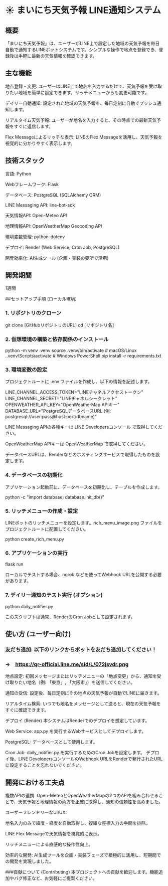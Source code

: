 # ☀️ まいにち天気予報 LINE通知システム
## 概要
「まいにち天気予報」は、ユーザーがLINE上で設定した地域の天気予報を毎日自動で通知するLINEボットシステムです。シンプルな操作で地点を登録でき、登録後は手軽に最新の天気情報を確認できます。

## 主な機能
地点登録・変更: ユーザーはLINE上で地名を入力するだけで、天気予報を受け取りたい地域を簡単に設定できます。リッチメニューからも変更可能です。

デイリー自動通知: 設定された地域の天気予報を、毎日定刻に自動でプッシュ通知します。

リアルタイム天気予報: ユーザーが地名を入力すると、その時点での最新天気予報をすぐに返信します。

Flex Messageによるリッチな表示: LINEのFlex Messageを活用し、天気予報を視覚的に分かりやすく表示します。

## 技術スタック
言語: Python

Webフレームワーク: Flask

データベース: PostgreSQL (SQLAlchemy ORM)

LINE Messaging API: line-bot-sdk

天気情報API: Open-Meteo API

地理情報API: OpenWeatherMap Geocoding API

環境変数管理: python-dotenv

デプロイ: Render (Web Service, Cron Job, PostgreSQL)

開発効率化: AI生成ツール (企画・実装の要所で活用)

## 開発期間
1週間

##セットアップ手順 (ローカル環境)
### 1. リポジトリのクローン
git clone [GitHubリポジトリのURL]
cd [リポジトリ名]

### 2. 仮想環境の構築と依存関係のインストール
python -m venv .venv
source .venv/bin/activate  # macOS/Linux
.\.venv\Scripts\activate  # Windows PowerShell
pip install -r requirements.txt

### 3. 環境変数の設定
プロジェクトルートに .env ファイルを作成し、以下の情報を記述します。

LINE_CHANNEL_ACCESS_TOKEN="LINEチャネルアクセストークン"
LINE_CHANNEL_SECRET="LINEチャネルシークレット"
OPENWEATHER_API_KEY="OpenWeatherMap APIキー"
DATABASE_URL="PostgreSQLデータベースURL (例: postgresql://user:pass@host:port/dbname)"

LINE Messaging APIの各種キーは LINE Developersコンソール で取得してください。

OpenWeatherMap APIキーは OpenWeatherMap で取得してください。

データベースURLは、Renderなどのホスティングサービスで取得したものを設定します。

### 4. データベースの初期化
アプリケーション起動前に、データベースを初期化し、テーブルを作成します。

python -c "import database; database.init_db()"

### 5. リッチメニューの作成・設定
LINEボットのリッチメニューを設定します。rich_menu_image.png ファイルをプロジェクトルートに配置してください。

python create_rich_menu.py

### 6. アプリケーションの実行
flask run

ローカルでテストする場合、ngrok などを使ってWebhook URLを公開する必要があります。

### 7. デイリー通知のテスト実行 (オプション)
python daily_notifier.py

このスクリプトは通常、RenderのCron Jobとして設定されます。

## 使い方 (ユーザー向け)
### 友だち追加: 以下のリンクからボットを友だち追加してください！

### →　https://qr-official.line.me/sid/L/072jsvdr.png

地点設定: 初回メッセージまたはリッチメニューの「地点変更」から、通知を受け取りたい地名（例: 「東京」, 「大阪市」）を送信してください。

通知の受信: 設定後、毎日定刻にその地点の天気予報が自動でLINEに届きます。

リアルタイム検索: いつでも地名をメッセージとして送ると、現在の天気予報をすぐに確認できます。

デプロイ (Render)
本システムはRenderでのデプロイを想定しています。

Web Service: app.py を実行するWebサービスとしてデプロイします。

PostgreSQL: データベースとして使用します。

Cron Job: daily_notifier.py を実行するためのCron Jobを設定します。
デプロイ後、LINE DevelopersコンソールのWebhook URLをRenderで発行されたURLに設定することを忘れないでください。

## 開発における工夫点
複数APIの連携: Open-MeteoとOpenWeatherMapの2つのAPIを組み合わせることで、天気予報と地理情報の両方を正確に取得し、通知の信頼性を高めました。

ユーザーフレンドリーなUI/UX:

地名入力のみで緯度・経度を自動取得し、複雑な座標入力の手間を排除。

LINE Flex Messageで天気情報を視覚的に表示。

リッチメニューによる直感的な操作性向上。

効率的な開発: AI生成ツールを企画・実装フェーズで積極的に活用し、短期間での開発を実現しました。

###貢献について (Contributing)
本プロジェクトへの貢献を歓迎します。機能追加やバグ修正など、お気軽にご提案ください。